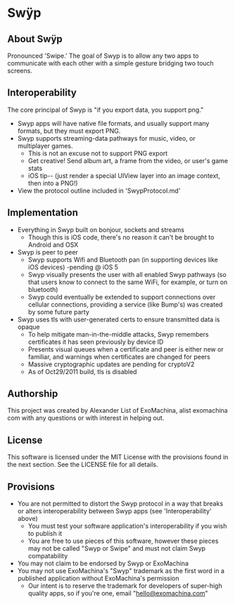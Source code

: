 Swÿp
===========

About Swÿp
----------------
Pronounced 'Swipe.' The goal of Swyp is to allow any two apps to communicate with each other with a simple gesture bridging two touch screens.

Interoperability
---------------
The core principal of Swyp is "if you export data, you support png."

* Swyp apps will have native file formats, and usually support many formats, but they must export PNG.
* Swyp supports streaming-data pathways for music, video, or multiplayer games.
	* This is not an excuse not to support PNG export
	* Get creative! Send album art, a frame from the video, or user's game stats 
	* iOS tip-- (just render a special UIView layer into an image context, then into a PNG!) 
* View the protocol outline included in 'SwypProtocol.md'

Implementation
---------------
* Everything in Swyp built on bonjour, sockets and streams
	* Though this is iOS code, there's no reason it can't be brought to Android and OSX
* Swyp is peer to peer
	* Swyp supports Wifi and Bluetooth pan (in supporting devices like iOS devices) -pending @ iOS 5
	* Swyp visually presents the user with all enabled Swyp pathways (so that users know to connect to the same WiFi, for example, or turn on bluetooth)
	* Swyp could eventually be extended to support connections over cellular connections, providing a service (like Bump's) was created by some future party
* Swyp uses tls with user-generated certs to ensure transmitted data is opaque
	* To help mitigate man-in-the-middle attacks, Swyp remembers certificates it has seen previously by device ID
	* Presents visual queues when a certificate and peer is either new or familiar, and warnings when certificates are changed for peers
	* Massive cryptographic updates are pending for cryptoV2 
	* As of Oct29/2011 build, tls is disabled

Authorship
-------------
This project was created by Alexander List of ExoMachina, alist exomachina com with any questions or with interest in helping out.

License 
--------------
This software is licensed under the MIT License with the provisions found in the next section. See the LICENSE file for all details.

Provisions
---------------
* You are not permitted to distort the Swyp protocol in a way that breaks or alters interoperability between Swyp apps (see 'Interoperability' above)
	* You must test your software application's interoperability if you wish to publish it
	* You are free to use pieces of this software, however these pieces may not be called "Swyp or Swipe" and must not claim Swyp compatability
* You may not claim to be endorsed by Swyp or ExoMachina
* You may not use ExoMachina's "Swyp" trademark as the first word in a published application without ExoMachina's permission
	* Our intent is to reserve the trademark for developers of super-high quality apps, so if you're one, email "hello@exomachina.com"
